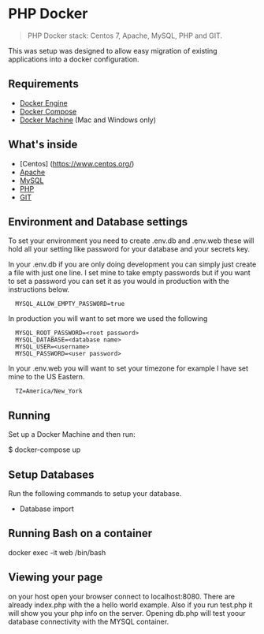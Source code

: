 # PHP Docker

> PHP Docker stack: Centos 7, Apache, MySQL, PHP and GIT.

This was setup was designed to allow easy migration of existing applications into a docker configuration.   

## Requirements
* [Docker Engine](https://docs.docker.com/installation/)
* [Docker Compose](https://docs.docker.com/compose/)
* [Docker Machine](https://docs.docker.com/machine/) (Mac and Windows only)

## What's inside
* [Centos] (https://www.centos.org/)
* [Apache](https://www.apache.org/)
* [MySQL](http://www.mysql.com/)
* [PHP](https://secure.php.net/)
* [GIT](https://git-scm.com/)

## Environment and Database settings
  To set your environment you need to create .env.db and .env.web these will hold all your setting like password for your database and your secrets key.

  In your .env.db if you are only doing development you can simply just create a file with just one line. I set mine to take empty passwords but if you want to set a password you can set it as you would in production with the instructions below.

      MYSQL_ALLOW_EMPTY_PASSWORD=true

  In production you will want to set more we used the following

      MYSQL_ROOT_PASSWORD=<root password>
      MYSQL_DATABASE=<database name>
      MYSQL_USER=<username>
      MYSQL_PASSWORD=<user password>

  In your .env.web you will want to set your timezone for example I have set mine to the US Eastern.

      TZ=America/New_York

## Running

Set up a Docker Machine and then run:

$ docker-compose up

## Setup Databases
Run the following commands to setup your database.

* Database import


## Running Bash on a container
docker exec -it web /bin/bash

## Viewing your page
on your host open your browser connect to localhost:8080. There are already index.php with the a hello world example. Also if you run test.php it will show you your php info on the server. Opening db.php will test yoour database connectivity with the MYSQL container.
